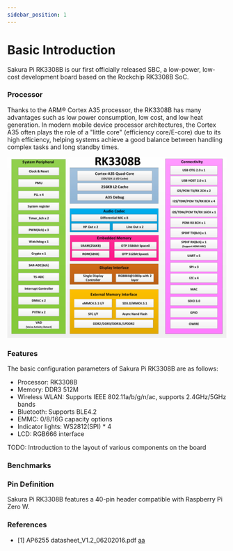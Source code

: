```yaml
---
sidebar_position: 1
---
```


# Basic Introduction

Sakura Pi RK3308B is our first officially released SBC, a low-power, low-cost development board based on the Rockchip RK3308B SoC.

### Processor

Thanks to the ARM® Cortex A35 processor, the RK3308B has many advantages such as low power consumption, low cost, and low heat generation.
In modern mobile device processor architectures, the Cortex A35 often plays the role of a "little core" (efficiency core/E-core) due to its high efficiency, helping systems achieve a good balance between handling complex tasks and long standby times.

![rk3308b-diagram](./img/rk3308b-diagram.jpg)

### Features
The basic configuration parameters of Sakura Pi RK3308B are as follows:
- Processor: RK3308B
- Memory: DDR3 512M 
- Wireless WLAN: Supports IEEE 802.11a/b/g/n/ac, supports 2.4GHz/5GHz bands
- Bluetooth: Supports BLE4.2
- EMMC: 0/8/16G capacity options
- Indicator lights: WS2812(SPI) * 4
- LCD: RGB666 interface

TODO: Introduction to the layout of various components on the board

### Benchmarks


### Pin Definition

Sakura Pi RK3308B features a 40-pin header compatible with Raspberry Pi Zero W.

### References
- [1] AP6255 datasheet_V1.2_06202016.pdf
<a href="./res/AP6255 datasheet_V1.2_06202016.pdf">aa</a>

